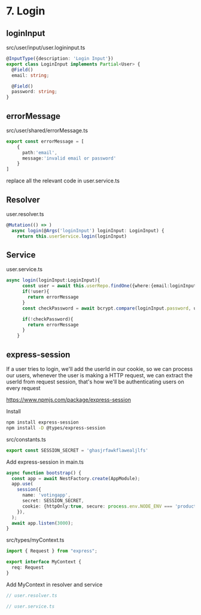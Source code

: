 # 7. Login
## loginInput

src/user/input/user.logininput.ts
```typescript
@InputType({description: 'Login Input'})
export class LoginInput implements Partial<User> {
  @Field()
  email: string;

  @Field()
  password: string;
}
```

## errorMessage
src/user/shared/errorMessage.ts
```typescript
export const errorMessage = [
    {
      path:'email',
      message:'invalid email or password'
    }
]
```
replace all the relevant code in user.service.ts

## Resolver
user.resolver.ts
```typescript
@Mutation(() => )
  async login(@Args('loginInput') loginInput: LoginInput) {
    return this.userService.login(loginInput)
```

## Service
user.service.ts
```typescript
async login(loginInput:LoginInput){
      const user = await this.userRepo.findOne({where:{email:loginInput.email}})
      if(!user){
        return errorMessage
      }
      const checkPassword = await bcrypt.compare(loginInput.password, user.password)

      if(!checkPassword){
        return errorMessage
      }
    }
```

## express-session
If a user tries to login, we'll add the userId in our cookie, so we can process our users, whenever the user is making a HTTP request, we can extract the userId from request session, that's how we'll be authenticating users on every request

https://www.npmjs.com/package/express-session

Install
```bash
npm install express-session
npm install -D @types/express-session
```

src/constants.ts
```typescript
export const SESSION_SECRET = 'ghasjrfawkflawealjlfs'
```

Add express-session in main.ts
```typescript
async function bootstrap() {
  const app = await NestFactory.create(AppModule);
  app.use(
    session({
      name: 'votingapp',
      secret: SESSION_SECRET,
      cookie: {httpOnly:true, secure: process.env.NODE_ENV === 'production' },
    }),
  );
  await app.listen(3000);
}
```

src/types/myContext.ts
```typescript
import { Request } from "express";

export interface MyContext {
  req: Request
}
```

Add MyContext in resolver and service
```typescript
// user.resolver.ts


```

```typescript
// user.service.ts


```

```typescript

```
```typescript

```
```typescript

```
```typescript

```
```typescript

```
```typescript

```
```typescript

```

